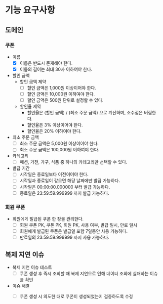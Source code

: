 # 기능 요구사항

## 도메인
### 쿠폰
- 이름
  - [x] 이름은 반드시 존재해야 한다.
  - [x] 이름의 길이는 최대 30자 이하여야 한다.
- 할인 금액
  - 할인 금액 제약
    - [ ] 할인 금액은 1,000원 이상이어야 한다.
    - [ ] 할인 금액은 10,000원 이하여야 한다.
    - [ ] 할인 금액은 500원 단위로 설정할 수 있다.
  - 할인율 제약
    - 할인율은 (할인 금액) / (최소 주문 금액) 으로 계산하며, 소수점은 버림한다.
    - 할인율은 3% 이상이어야 한다.
    - 할인율은 20% 이하여야 한다.
- 최소 주문 금액
  - [ ] 최소 주문 금액은 5,000원 이상이어야 한다.
  - [ ] 최소 주문 금액은 100,000원 이하여야 한다.
- 카테고리
  - [ ] 패션, 가전, 가구, 식품 중 하나의 카테고리만 선택할 수 있다.
- 발급 기간
  - [ ] 시작일은 종료일보다 이전이어야 한다.
  - [ ] 시작일과 종료일이 같으면 해당 날짜에만 발급 가능하다.
  - [ ] 시작일은 00:00:00.000000 부터 발급 가능하다.
  - [ ] 종료일은 23:59:59.999999 까지 발급 가능하다.

### 회원 쿠폰
- 회원에게 발급된 쿠폰 한 장을 관리한다.
  - [ ] 회원 쿠폰 PK, 쿠폰 PK, 회원 PK, 사용 여부, 발급 일시, 만료 일시
  - [ ] 회원에게 발급된 쿠폰은 발급일 포함 7일동안 사용 가능하다.
  - [ ] 만료일의 23:59:59.999999 까지 사용 가능하다.

## 복제 지연 이슈
- 복제 지연 이슈 테스트
  - [ ] 쿠폰 생성 후 즉시 조회할 때 복제 지연으로 인해 데이터 조회에 실패하는 이슈를 확인
- 이슈 해결
  - [ ] 쿠폰 생성 시 의도한 대로 쿠폰이 생성되었는지 검증하도록 수정

